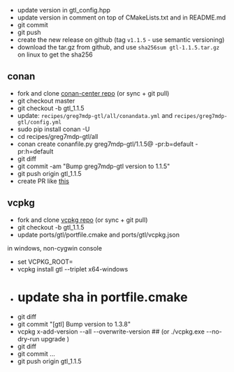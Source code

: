 - update version in gtl_config.hpp
- update version in comment on top of CMakeLists.txt and in README.md
- git commit
- git push
- create the new release on github (tag `v1.1.5` - use semantic versioning)
- download the tar.gz from github, and use `sha256sum gtl-1.1.5.tar.gz` on linux to get the sha256

## conan

- fork and clone [conan-center repo](https://github.com/conan-io/conan-center-index)
     (or sync +  git pull)
- git checkout master
- git checkout -b gtl_1.1.5
- update: `recipes/greg7mdp-gtl/all/conandata.yml` and `recipes/greg7mdp-gtl/config.yml`
- sudo pip install conan -U 
- cd recipes/greg7mdp-gtl/all
- conan create conanfile.py greg7mdp-gtl/1.1.5@ -pr:b=default -pr:h=default 
- git diff
- git commit -am "Bump greg7mdp-gtl version to 1.1.5"
- git push origin gtl_1.1.5 
- create PR like [this](https://github.com/conan-io/conan-center-index/pull/13161)


## vcpkg

- fork and clone [vcpkg repo](https://github.com/microsoft/vcpkg)
     (or sync +  git pull)
- git checkout -b gtl_1.1.5
- update ports/gtl/portfile.cmake and ports/gtl/vcpkg.json

in windows, non-cygwin console

- set VCPKG_ROOT=
- vcpkg install gtl --triplet x64-windows
- # update sha in portfile.cmake
- git diff
- git commit "[gtl] Bump version to 1.3.8"
- vcpkg x-add-version --all --overwrite-version ## (or ./vcpkg.exe --no-dry-run upgrade )
- git diff
- git commit ...
- git push origin gtl_1.1.5 
